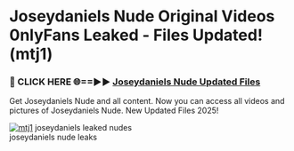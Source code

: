 # Joseydaniels Nude Original Videos 0nlyFans Leaked - Files Updated! (mtj1)

<h3>🔴 CLICK HERE 🌐==►► <a href="https://tinyurl.com/yrmya6cz" rel="nofollow">Joseydaniels Nude Updated Files</a></h3>

Get Joseydaniels Nude and all content. Now you can access all videos and pictures of Joseydaniels Nude. New Updated Files 2025!

[![mtj1](https://i.imgur.com/FMdXYCs.gif)](https://tinyurl.com/yrmya6cz)
joseydaniels leaked nudes<br>
joseydaniels nude leaks